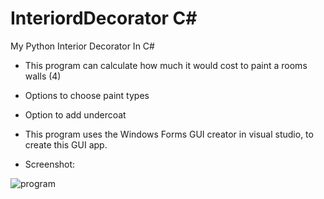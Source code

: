# InteriordDecorator C#
My Python Interior Decorator In C#

- This program can calculate how much it would cost to paint a rooms walls (4)
- Options to choose paint types
- Option to add undercoat

- This program uses the Windows Forms GUI creator in visual studio, to create this GUI app. 

- Screenshot:

![program](https://i.imgur.com/Qvf2JyX.png)
